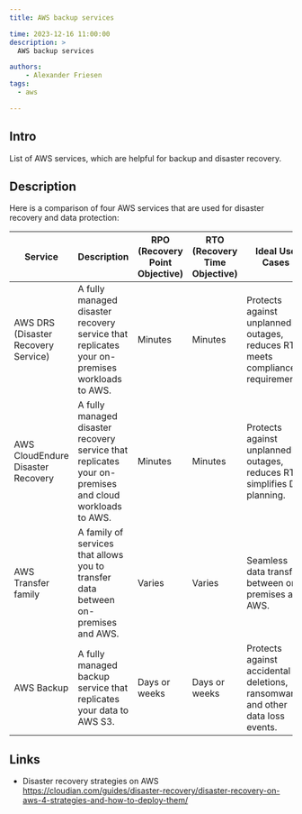 ```yaml
---
title: AWS backup services

time: 2023-12-16 11:00:00
description: >
  AWS backup services

authors:
    - Alexander Friesen
tags:
  - aws

---
```


## Intro

List of AWS services, which are helpful for backup and disaster recovery.


## Description

Here is a comparison of four AWS services that are used for disaster recovery and data protection:

| Service | Description | RPO (Recovery Point Objective) | RTO (Recovery Time Objective) | Ideal Use Cases |
|---|---|---|---|---|
| AWS DRS (Disaster Recovery Service) | A fully managed disaster recovery service that replicates your on-premises workloads to AWS. | Minutes | Minutes | Protects against unplanned outages, reduces RTO, meets compliance requirements. |
| AWS CloudEndure Disaster Recovery | A fully managed disaster recovery service that replicates your on-premises and cloud workloads to AWS. | Minutes | Minutes | Protects against unplanned outages, reduces RTO, simplifies DR planning. |
| AWS Transfer family | A family of services that allows you to transfer data between on-premises and AWS. | Varies | Varies | Seamless data transfer between on-premises and AWS. |
| AWS Backup | A fully managed backup service that replicates your data to AWS S3. | Days or weeks | Days or weeks | Protects against accidental deletions, ransomware, and other data loss events. |

## Links

- Disaster recovery strategies on AWS <https://cloudian.com/guides/disaster-recovery/disaster-recovery-on-aws-4-strategies-and-how-to-deploy-them/>